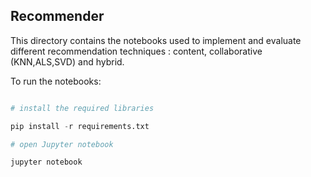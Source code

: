 ## Recommender

This directory contains the notebooks used to implement and evaluate different recommendation techniques : content, collaborative (KNN,ALS,SVD) and hybrid. 

To run the notebooks: 

```python

# install the required libraries

pip install -r requirements.txt

# open Jupyter notebook 

jupyter notebook

```
